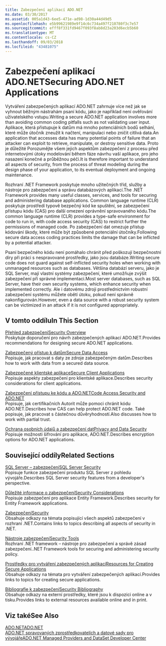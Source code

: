 ```yaml
---
title: Zabezpečení aplikací ADO.NET
ms.date: 03/30/2017
ms.assetid: 005a1d43-6ee5-471e-ad98-1d30a44d49d5
ms.openlocfilehash: e5b99621989e9f14c6c734a497f210780f3c7e57
ms.sourcegitcommit: efff8f331fd9467f093f8ab8d23a203d6ecb5b60
ms.translationtype: MT
ms.contentlocale: cs-CZ
ms.lasthandoff: 09/03/2018
ms.locfileid: "43481075"
---
```

# <a name="securing-adonet-applications"></a><span data-ttu-id="7c9d9-102">Zabezpečení aplikací ADO.NET</span><span class="sxs-lookup"><span data-stu-id="7c9d9-102">Securing ADO.NET Applications</span></span>
<span data-ttu-id="7c9d9-103">Vytváření zabezpečených aplikací ADO.NET zahrnuje více než jak se vyhnout běžným nástrahám psaní kódu, jako je například není ověřování uživatelského vstupu.</span><span class="sxs-lookup"><span data-stu-id="7c9d9-103">Writing a secure ADO.NET application involves more than avoiding common coding pitfalls such as not validating user input.</span></span> <span data-ttu-id="7c9d9-104">Aplikace, která přistupuje k datům má mnoho potenciálních bodů selhání, které může útočník zneužít k načtení, manipulaci nebo zničit citlivá data.</span><span class="sxs-lookup"><span data-stu-id="7c9d9-104">An application that accesses data has many potential points of failure that an attacker can exploit to retrieve, manipulate, or destroy sensitive data.</span></span> <span data-ttu-id="7c9d9-105">Proto je důležité Porozumějte všem jejich aspektům zabezpečení z procesu před internetovými útoky modelování během fáze návrhu vaší aplikace, pro jeho nasazení konečné a průběžnou péči.</span><span class="sxs-lookup"><span data-stu-id="7c9d9-105">It is therefore important to understand all aspects of security, from the process of threat modeling during the design phase of your application, to its eventual deployment and ongoing maintenance.</span></span>  
  
 <span data-ttu-id="7c9d9-106">Rozhraní .NET Framework poskytuje mnoho užitečných tříd, služby a nástroje pro zabezpečení a správu databázových aplikací.</span><span class="sxs-lookup"><span data-stu-id="7c9d9-106">The .NET Framework provides many useful classes, services, and tools for securing and administering database applications.</span></span> <span data-ttu-id="7c9d9-107">Common language runtime (CLR) poskytuje prostředí typově bezpečný kód ke spuštění, se zabezpečení přístupu kódu (CAS) pro další omezení oprávnění spravovaného kódu.</span><span class="sxs-lookup"><span data-stu-id="7c9d9-107">The common language runtime (CLR) provides a type-safe environment for code to run in, with code access security (CAS) to restrict further the permissions of managed code.</span></span> <span data-ttu-id="7c9d9-108">Po zabezpečení dat omezuje přístup kódování škody, které může být způsobené potenciální útočníky.</span><span class="sxs-lookup"><span data-stu-id="7c9d9-108">Following secure data access coding practices limits the damage that can be inflicted by a potential attacker.</span></span>  
  
 <span data-ttu-id="7c9d9-109">Psaní bezpečného kódu není pomáhalo chránit před poškozují bezpečnostní díry při práci s nespravované prostředky, jako jsou databáze.</span><span class="sxs-lookup"><span data-stu-id="7c9d9-109">Writing secure code does not guard against self-inflicted security holes when working with unmanaged resources such as databases.</span></span> <span data-ttu-id="7c9d9-110">Většina databází serveru, jako je SQL Server, mají vlastní systémy zabezpečení, které umožňuje zvýšit zabezpečení při správné implementaci.</span><span class="sxs-lookup"><span data-stu-id="7c9d9-110">Most server databases, such as SQL Server, have their own security systems, which enhance security when implemented correctly.</span></span> <span data-ttu-id="7c9d9-111">Ale i datovému zdroji prostřednictvím robustní zabezpečení systému můžete obětí útoku, pokud není správně nakonfigurován.</span><span class="sxs-lookup"><span data-stu-id="7c9d9-111">However, even a data source with a robust security system can be victimized in an attack if it is not configured appropriately.</span></span>  
  
## <a name="in-this-section"></a><span data-ttu-id="7c9d9-112">V tomto oddílu</span><span class="sxs-lookup"><span data-stu-id="7c9d9-112">In This Section</span></span>  
 [<span data-ttu-id="7c9d9-113">Přehled zabezpečení</span><span class="sxs-lookup"><span data-stu-id="7c9d9-113">Security Overview</span></span>](../../../../docs/framework/data/adonet/security-overview.md)  
 <span data-ttu-id="7c9d9-114">Poskytuje doporučení pro návrh zabezpečených aplikací ADO.NET.</span><span class="sxs-lookup"><span data-stu-id="7c9d9-114">Provides recommendations for designing secure ADO.NET applications.</span></span>  
  
 [<span data-ttu-id="7c9d9-115">Zabezpečený přístup k datům</span><span class="sxs-lookup"><span data-stu-id="7c9d9-115">Secure Data Access</span></span>](../../../../docs/framework/data/adonet/secure-data-access.md)  
 <span data-ttu-id="7c9d9-116">Popisuje, jak pracovat s daty ze zdroje zabezpečeným datům.</span><span class="sxs-lookup"><span data-stu-id="7c9d9-116">Describes how to work with data from a secured data source.</span></span>  
  
 [<span data-ttu-id="7c9d9-117">Zabezpečené klientské aplikace</span><span class="sxs-lookup"><span data-stu-id="7c9d9-117">Secure Client Applications</span></span>](../../../../docs/framework/data/adonet/secure-client-applications.md)  
 <span data-ttu-id="7c9d9-118">Popisuje aspekty zabezpečení pro klientské aplikace.</span><span class="sxs-lookup"><span data-stu-id="7c9d9-118">Describes security considerations for client applications.</span></span>  
  
 [<span data-ttu-id="7c9d9-119">Zabezpečení přístupu ke kódu a ADO.NET</span><span class="sxs-lookup"><span data-stu-id="7c9d9-119">Code Access Security and ADO.NET</span></span>](../../../../docs/framework/data/adonet/code-access-security.md)  
 <span data-ttu-id="7c9d9-120">Popisuje, jak certifikačních Autorit může pomoci chránit kódu ADO.NET.</span><span class="sxs-lookup"><span data-stu-id="7c9d9-120">Describes how CAS can help protect ADO.NET code.</span></span> <span data-ttu-id="7c9d9-121">Také popisuje, jak pracovat s částečnou důvěryhodností.</span><span class="sxs-lookup"><span data-stu-id="7c9d9-121">Also discusses how to work with partial trust.</span></span>  
  
 [<span data-ttu-id="7c9d9-122">Ochrana osobních údajů a zabezpečení dat</span><span class="sxs-lookup"><span data-stu-id="7c9d9-122">Privacy and Data Security</span></span>](../../../../docs/framework/data/adonet/privacy-and-data-security.md)  
 <span data-ttu-id="7c9d9-123">Popisuje možnosti šifrování pro aplikace, ADO.NET.</span><span class="sxs-lookup"><span data-stu-id="7c9d9-123">Describes encryption options for ADO.NET applications.</span></span>  
  
## <a name="related-sections"></a><span data-ttu-id="7c9d9-124">Související oddíly</span><span class="sxs-lookup"><span data-stu-id="7c9d9-124">Related Sections</span></span>  
 [<span data-ttu-id="7c9d9-125">SQL Server – zabezpečení</span><span class="sxs-lookup"><span data-stu-id="7c9d9-125">SQL Server Security</span></span>](../../../../docs/framework/data/adonet/sql/sql-server-security.md)  
 <span data-ttu-id="7c9d9-126">Popisuje funkce zabezpečení produktu SQL Server z pohledu vývojáře.</span><span class="sxs-lookup"><span data-stu-id="7c9d9-126">Describes SQL Server security features from a developer's perspective.</span></span>  
  
 [<span data-ttu-id="7c9d9-127">Důležité informace o zabezpečení</span><span class="sxs-lookup"><span data-stu-id="7c9d9-127">Security Considerations</span></span>](../../../../docs/framework/data/adonet/ef/security-considerations.md)  
 <span data-ttu-id="7c9d9-128">Popisuje zabezpečení pro aplikace Entity Framework.</span><span class="sxs-lookup"><span data-stu-id="7c9d9-128">Describes security for Entity Framework applications.</span></span>  
  
 [<span data-ttu-id="7c9d9-129">Zabezpečení</span><span class="sxs-lookup"><span data-stu-id="7c9d9-129">Security</span></span>](../../../../docs/standard/security/index.md)  
 <span data-ttu-id="7c9d9-130">Obsahuje odkazy na témata popisující všech aspektů zabezpečení v rozhraní .NET.</span><span class="sxs-lookup"><span data-stu-id="7c9d9-130">Contains links to topics describing all aspects of security in .NET.</span></span>  
  
 [<span data-ttu-id="7c9d9-131">Nástroje zabezpečení</span><span class="sxs-lookup"><span data-stu-id="7c9d9-131">Security Tools</span></span>](https://msdn.microsoft.com/library/2a3eb98a-2de6-4fba-b41c-01a74d354c11)  
 <span data-ttu-id="7c9d9-132">Rozhraní .NET framework – nástroje pro zabezpečení a správě zásad zabezpečení.</span><span class="sxs-lookup"><span data-stu-id="7c9d9-132">.NET Framework tools for securing and administering security policy.</span></span>  
  
 [<span data-ttu-id="7c9d9-133">Prostředky pro vytváření zabezpečených aplikací</span><span class="sxs-lookup"><span data-stu-id="7c9d9-133">Resources for Creating Secure Applications</span></span>](https://msdn.microsoft.com/library/0ebf5f69-76f2-498a-a2df-83cf3443e132)  
 <span data-ttu-id="7c9d9-134">Obsahuje odkazy na témata pro vytváření zabezpečených aplikací.</span><span class="sxs-lookup"><span data-stu-id="7c9d9-134">Provides links to topics for creating secure applications.</span></span>  
  
 [<span data-ttu-id="7c9d9-135">Bibliografie k zabezpečení</span><span class="sxs-lookup"><span data-stu-id="7c9d9-135">Security Bibliography</span></span>](/visualstudio/ide/security-bibliography)  
 <span data-ttu-id="7c9d9-136">Obsahuje odkazy na externí prostředky, které jsou k dispozici online a v tisku.</span><span class="sxs-lookup"><span data-stu-id="7c9d9-136">Provides links to external resources available online and in print.</span></span>  
  
## <a name="see-also"></a><span data-ttu-id="7c9d9-137">Viz také</span><span class="sxs-lookup"><span data-stu-id="7c9d9-137">See Also</span></span>  
 [<span data-ttu-id="7c9d9-138">ADO.NET</span><span class="sxs-lookup"><span data-stu-id="7c9d9-138">ADO.NET</span></span>](../../../../docs/framework/data/adonet/index.md)  
 [<span data-ttu-id="7c9d9-139">ADO.NET spravovaných zprostředkovatelích a datové sady pro vývojáře</span><span class="sxs-lookup"><span data-stu-id="7c9d9-139">ADO.NET Managed Providers and DataSet Developer Center</span></span>](https://go.microsoft.com/fwlink/?LinkId=217917)
